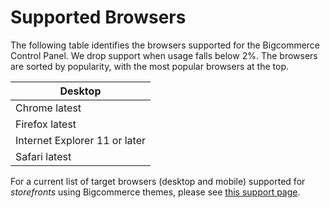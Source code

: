 # Supported Browsers

The following table identifies the browsers supported for the Bigcommerce Control Panel. We drop support when usage falls below 2%. The browsers are sorted by popularity, with the most popular browsers at the top.

| Desktop |
| --- |
| Chrome latest |
| Firefox latest |
| Internet Explorer 11 or later |
| Safari latest |

For a current list of target browsers (desktop and mobile) supported for _storefronts_ using Bigcommerce themes, please see [this support page](https://support.bigcommerce.com/articles/Public/Themes-Supported-Browsers).
